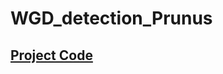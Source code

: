 # WGD_detection_Prunus

## [Project Code](https://colab.research.google.com/drive/1vl8PQYPZMi0aNtHdFBMrDtY0Q60uXYRu?usp=sharing)
